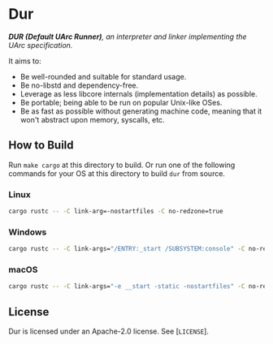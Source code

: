 # Dur

***DUR (Default UArc Runner)**, an interpreter and linker implementing the UArc specification.*

It aims to:
* Be well-rounded and suitable for standard usage.
* Be no-libstd and dependency-free.
* Leverage as less libcore internals (implementation details) as possible.
* Be portable; being able to be run on popular Unix-like OSes.
* Be as fast as possible without generating machine code,
  meaning that it won't abstract upon memory, syscalls, etc.

## How to Build

Run `make cargo` at this directory to build.
Or run one of the following commands for your OS at this directory to build `dur` from source.

### Linux

```bash
cargo rustc -- -C link-arg=-nostartfiles -C no-redzone=true
```

### Windows

```bash
cargo rustc -- -C link-args="/ENTRY:_start /SUBSYSTEM:console" -C no-redzone=true
```

### macOS

```bash
cargo rustc -- -C link-args="-e __start -static -nostartfiles" -C no-redzone=true
```

## License

Dur is licensed under an Apache-2.0 license.
See [`LICENSE`].

